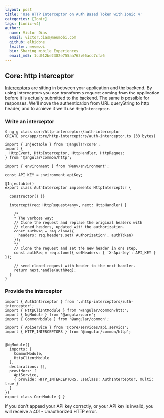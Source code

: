 ```yaml
---
layout: post
title: 'Use HTTP Interceptor on Auth Based Token with Ionic 4'
categories: [Ionic]
tags: [ionic-v4]
author:
  name: Victor Dias
  email: victor.dias@meumobi.com
  github: elbidone
  twitter: meumobi
  bio: Sharing mobile Experiences
  email_md5: 1cd012be2382e755aa763c66acc7cfa6
---
```


## Core: http interceptor

[Interceptors](https://angular.io/guide/http#intercepting-requests-and-responses) are sitting in between your application and the backend. By using interceptors you can transform a request coming from the application before it is actually submitted to the backend. The same is possible for responses.
We'll move the authentication from URL queryString to http header, and to achieve it we'll use `HttpInterceptor`.

### Write an interceptor
```
$ ng g class core/http-interceptors/auth-interceptor
CREATE src/app/core/http-interceptors/auth-interceptor.ts (33 bytes)
```

```
import { Injectable } from '@angular/core';
import {
  HttpEvent, HttpInterceptor, HttpHandler, HttpRequest
} from '@angular/common/http';

import { environment } from '@env/environment';

const API_KEY = environment.apiKey;

@Injectable()
export class AuthInterceptor implements HttpInterceptor {
  
  constructor() {}

  intercept(req: HttpRequest<any>, next: HttpHandler) {

    /*
    * The verbose way:
    // Clone the request and replace the original headers with
    // cloned headers, updated with the authorization.
    const authReq = req.clone({
      headers: req.headers.set('Authorization', authToken)
    });
    */
    // Clone the request and set the new header in one step.
    const authReq = req.clone({ setHeaders: { 'X-Api-Key': API_KEY } });

    // send cloned request with header to the next handler.
    return next.handle(authReq);
  }
}
```

### Provide the interceptor

```
import { AuthInterceptor } from './http-interceptors/auth-interceptor';
import { HttpClientModule } from '@angular/common/http';
import { NgModule } from '@angular/core';
import { CommonModule } from '@angular/common';

import { ApiService } from '@core/services/api.service';
import { HTTP_INTERCEPTORS } from '@angular/common/http';


@NgModule({
  imports: [
    CommonModule,
    HttpClientModule
  ],
  declarations: [],
  providers: [
    ApiService,
    { provide: HTTP_INTERCEPTORS, useClass: AuthInterceptor, multi: true }
  ]
})
export class CoreModule { }
```

If you don't append your API key correctly, or your API key is invalid, you will receive a 401 - Unauthorized HTTP error.